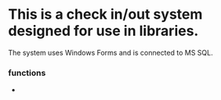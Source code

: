 # This is a check in/out system designed for use in libraries. 

The system uses Windows Forms and is connected to MS SQL.
<h3>functions</h3>
<ul>
  <li></li>
</ul>
